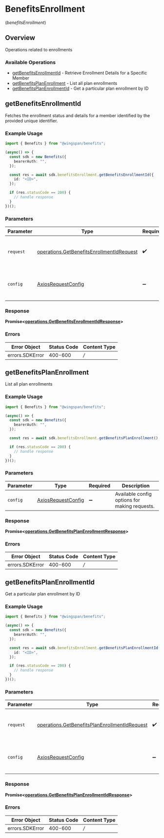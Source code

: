 # BenefitsEnrollment
(*benefitsEnrollment*)

## Overview

Operations related to enrollments

### Available Operations

* [getBenefitsEnrollmentId](#getbenefitsenrollmentid) - Retrieve Enrollment Details for a Specific Member
* [getBenefitsPlanEnrollment](#getbenefitsplanenrollment) - List all plan enrollments
* [getBenefitsPlanEnrollmentId](#getbenefitsplanenrollmentid) - Get a particular plan enrollment by ID

## getBenefitsEnrollmentId

Fetches the enrollment status and details for a member identified by the provided unique identifier.

### Example Usage

```typescript
import { Benefits } from "@wingspan/benefits";

(async() => {
  const sdk = new Benefits({
    bearerAuth: "",
  });

  const res = await sdk.benefitsEnrollment.getBenefitsEnrollmentId({
    id: "<ID>",
  });

  if (res.statusCode == 200) {
    // handle response
  }
})();
```

### Parameters

| Parameter                                                                                                  | Type                                                                                                       | Required                                                                                                   | Description                                                                                                |
| ---------------------------------------------------------------------------------------------------------- | ---------------------------------------------------------------------------------------------------------- | ---------------------------------------------------------------------------------------------------------- | ---------------------------------------------------------------------------------------------------------- |
| `request`                                                                                                  | [operations.GetBenefitsEnrollmentIdRequest](../../sdk/models/operations/getbenefitsenrollmentidrequest.md) | :heavy_check_mark:                                                                                         | The request object to use for the request.                                                                 |
| `config`                                                                                                   | [AxiosRequestConfig](https://axios-http.com/docs/req_config)                                               | :heavy_minus_sign:                                                                                         | Available config options for making requests.                                                              |


### Response

**Promise<[operations.GetBenefitsEnrollmentIdResponse](../../sdk/models/operations/getbenefitsenrollmentidresponse.md)>**
### Errors

| Error Object    | Status Code     | Content Type    |
| --------------- | --------------- | --------------- |
| errors.SDKError | 400-600         | */*             |

## getBenefitsPlanEnrollment

List all plan enrollments

### Example Usage

```typescript
import { Benefits } from "@wingspan/benefits";

(async() => {
  const sdk = new Benefits({
    bearerAuth: "",
  });

  const res = await sdk.benefitsEnrollment.getBenefitsPlanEnrollment();

  if (res.statusCode == 200) {
    // handle response
  }
})();
```

### Parameters

| Parameter                                                    | Type                                                         | Required                                                     | Description                                                  |
| ------------------------------------------------------------ | ------------------------------------------------------------ | ------------------------------------------------------------ | ------------------------------------------------------------ |
| `config`                                                     | [AxiosRequestConfig](https://axios-http.com/docs/req_config) | :heavy_minus_sign:                                           | Available config options for making requests.                |


### Response

**Promise<[operations.GetBenefitsPlanEnrollmentResponse](../../sdk/models/operations/getbenefitsplanenrollmentresponse.md)>**
### Errors

| Error Object    | Status Code     | Content Type    |
| --------------- | --------------- | --------------- |
| errors.SDKError | 400-600         | */*             |

## getBenefitsPlanEnrollmentId

Get a particular plan enrollment by ID

### Example Usage

```typescript
import { Benefits } from "@wingspan/benefits";

(async() => {
  const sdk = new Benefits({
    bearerAuth: "",
  });

  const res = await sdk.benefitsEnrollment.getBenefitsPlanEnrollmentId({
    id: "<ID>",
  });

  if (res.statusCode == 200) {
    // handle response
  }
})();
```

### Parameters

| Parameter                                                                                                          | Type                                                                                                               | Required                                                                                                           | Description                                                                                                        |
| ------------------------------------------------------------------------------------------------------------------ | ------------------------------------------------------------------------------------------------------------------ | ------------------------------------------------------------------------------------------------------------------ | ------------------------------------------------------------------------------------------------------------------ |
| `request`                                                                                                          | [operations.GetBenefitsPlanEnrollmentIdRequest](../../sdk/models/operations/getbenefitsplanenrollmentidrequest.md) | :heavy_check_mark:                                                                                                 | The request object to use for the request.                                                                         |
| `config`                                                                                                           | [AxiosRequestConfig](https://axios-http.com/docs/req_config)                                                       | :heavy_minus_sign:                                                                                                 | Available config options for making requests.                                                                      |


### Response

**Promise<[operations.GetBenefitsPlanEnrollmentIdResponse](../../sdk/models/operations/getbenefitsplanenrollmentidresponse.md)>**
### Errors

| Error Object    | Status Code     | Content Type    |
| --------------- | --------------- | --------------- |
| errors.SDKError | 400-600         | */*             |

